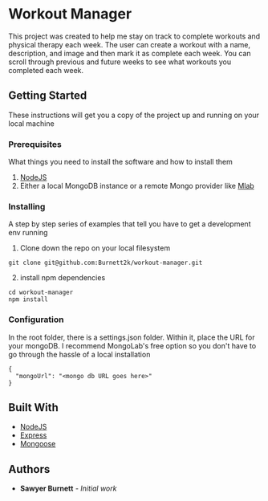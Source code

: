 # Workout Manager

This project was created to help me stay on track to complete workouts and physical therapy each week. The user can create a workout with a name, description, and image and then mark it as complete each week. You can scroll through previous and future weeks to see what workouts you completed each week.

## Getting Started

These instructions will get you a copy of the project up and running on your local machine

### Prerequisites

What things you need to install the software and how to install them

1. [NodeJS](https://nodejs.org/en/)
2. Either a local MongoDB instance or a remote Mongo provider like [Mlab](https://mlab.com/)

### Installing

A step by step series of examples that tell you have to get a development env running

1. Clone down the repo on your local filesystem

```
git clone git@github.com:Burnett2k/workout-manager.git
```

2. install npm dependencies

```
cd workout-manager
npm install
```

### Configuration

In the root folder, there is a settings.json folder. Within it, place the URL for your mongoDB. I recommend MongoLab's free option so you don't have to go through the hassle of a local installation

```
{
  "mongoUrl": "<mongo db URL goes here>"
}
```

## Built With

* [NodeJS](https://nodejs.org/en/)
* [Express](https://www.npmjs.com/package/express)
* [Mongoose](https://www.npmjs.com/package/mongoose)


## Authors

* **Sawyer Burnett** - *Initial work*
